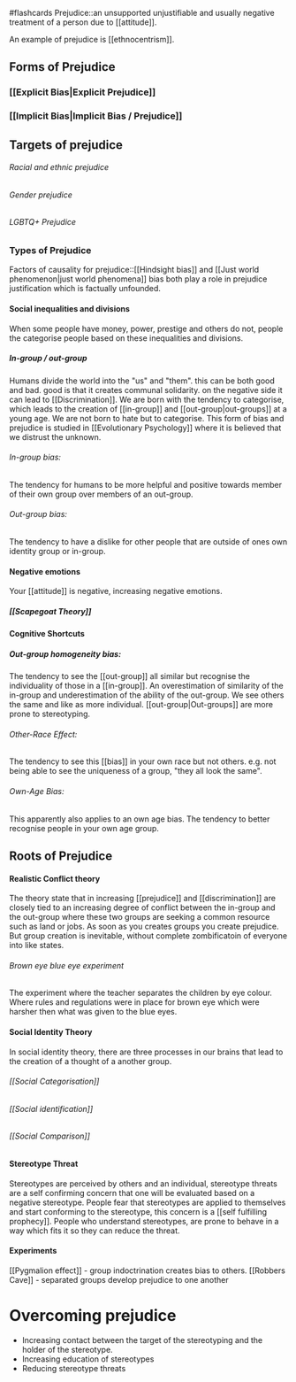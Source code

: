 #flashcards 
Prejudice::an unsupported unjustifiable and usually negative treatment of a person due to [[attitude]]. 

An example of prejudice is [[ethnocentrism]]. 

## Forms of Prejudice
### [[Explicit Bias|Explicit Prejudice]]
### [[Implicit Bias|Implicit Bias / Prejudice]]

## Targets of prejudice
###### Racial and ethnic prejudice
###### Gender prejudice
###### LGBTQ+ Prejudice

### Types of Prejudice
Factors of causality for prejudice::[[Hindsight bias]] and [[Just world phenomenon|just world phenomena]] bias both play a role in prejudice justification which is factually unfounded. 
#### Social inequalities and divisions
When some people have money, power, prestige and others do not, people the categorise people based on these inequalities and divisions. 
##### In-group / out-group
Humans divide the world into the "us" and "them". this can be both good and bad. good is that it creates communal solidarity. on the negative side it can lead to [[Discrimination]]. We are born with the tendency to categorise, which leads to the creation of [[in-group]] and [[out-group|out-groups]] at a young age. We are not born to hate but to categorise. This form of bias and prejudice is studied in [[Evolutionary Psychology]] where it is believed that we distrust the unknown.
###### In-group bias: 
The tendency for humans to be more helpful and positive towards member of their own group over members of an out-group. 
###### Out-group bias: 
The tendency to have a dislike for other people that are outside of ones own identity group or in-group.
#### Negative emotions
Your [[attitude]] is negative, increasing negative emotions.
##### [[Scapegoat Theory]]

#### Cognitive Shortcuts
##### Out-group homogeneity bias:
The tendency to see the [[out-group]] all similar but recognise the individuality of those in a [[in-group]]. An overestimation of similarity of the in-group and underestimation of the ability of the out-group. We see others the same and like as more individual. [[out-group|Out-groups]] are more prone to stereotyping. 
###### Other-Race Effect:
The tendency to see this [[bias]] in your own race but not others. e.g. not being able to see the uniqueness of a group, "they all look the same".
###### Own-Age Bias:
This apparently also applies to an own age bias. The tendency to better recognise people in your own age group.

## Roots of Prejudice
#### Realistic Conflict theory
The theory state that in increasing [[prejudice]] and [[discrimination]] are closely tied to an increasing degree of conflict between the in-group and the out-group where these two groups are seeking a common resource such as land or jobs. As soon as you creates groups you create prejudice. But group creation is inevitable, without complete zombificatoin of everyone into like states.
###### Brown eye blue eye experiment
The experiment where the teacher separates the children by eye colour. Where rules and regulations were in place for brown eye which were harsher then what was given to the blue eyes.

#### Social Identity Theory
In social identity theory, there are three processes in our brains that lead to the creation of a thought of a another group.
###### [[Social Categorisation]]
###### [[Social identification]]
###### [[Social Comparison]]

#### Stereotype Threat
Stereotypes are perceived by others and an individual, stereotype threats are a self confirming concern that one will be evaluated based on a negative stereotype. People fear that stereotypes are applied to themselves and start conforming to the stereotype, this concern is a [[self fulfilling prophecy]]. People who understand stereotypes, are prone to behave in a way which fits it so they can reduce the threat.

#### Experiments
[[Pygmalion effect]] - group indoctrination creates bias to others.
[[Robbers Cave]] - separated groups develop prejudice to one another

# Overcoming prejudice
* Increasing contact between the target of the stereotyping and the holder of the stereotype. 
* Increasing education of stereotypes
* Reducing stereotype threats